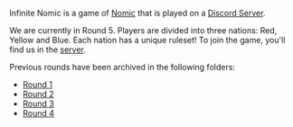 Infinite Nomic is a game of [Nomic](https://en.wikipedia.org/wiki/Nomic)
that is played on a [Discord Server](https://discord.gg/JbNeEWD).

We are currently in Round 5. Players are divided into three nations: Red, Yellow and Blue. Each nation has a unique ruleset! 
To join the game, you'll find us in the [server](https://discord.gg/JbNeEWD).

Previous rounds have been archived in the following folders:

* [Round 1](round1-archive)
* [Round 2](round2-archive)
* [Round 3](round3-archive)
* [Round 4](round4-archive)
